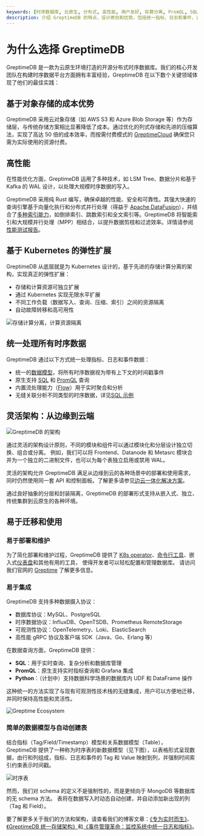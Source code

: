 ```yaml
---
keywords: [时序数据库, 云原生, 分布式, 高性能, 用户友好, 存算分离, PromQL, SQL, Python]
description: 介绍 GreptimeDB 的特点、设计原则和优势，包括统一指标、日志和事件，云原生设计，高性能和用户友好等。
---
```


# 为什么选择 GreptimeDB

GreptimeDB 是一款为云原生环境打造的开源分布式时序数据库。我们的核心开发团队在构建时序数据平台方面拥有丰富经验，GreptimeDB 在以下数个关键领域体现了他们的最佳实践：

## 基于对象存储的成本优势

GreptimeDB 采用云对象存储（如 AWS S3 和 Azure Blob Storage 等）作为存储层，与传统存储方案相比显著降低了成本。通过优化的列式存储和先进的压缩算法，实现了高达 50 倍的成本效率，而按需付费模式的 [GreptimeCloud](https://greptime.com/product/cloud) 确保您只需为实际使用的资源付费。

## 高性能

在性能优化方面，GreptimeDB 运用了多种技术，如 LSM Tree、数据分片和基于 Kafka 的 WAL 设计，以处理大规模时序数据的写入。

GreptimeDB 采用纯 Rust 编写，确保卓越的性能、安全和可靠性。其强大快速的查询引擎基于向量化执行和分布式并行处理（得益于 [Apache DataFusion](https://datafusion.apache.org/)），并结合了[多种索引能力](/user-guide/manage-data/data-index)，如倒排索引、跳数索引和全文索引等。GreptimeDB 将智能索引和大规模并行处理（MPP）相结合，以提升数据剪枝和过滤效率。详情请参阅[性能测试报告](https://greptime.cn/blogs/2024-09-09-report-summary)。

## 基于 Kubernetes 的弹性扩展

GreptimeDB 从底层就是为 Kubernetes 设计的，基于先进的存储计算分离的架构，实现真正的弹性扩展：

- 存储和计算资源可独立扩展
- 通过 Kubernetes 实现无限水平扩展
- 不同工作负载（数据写入、查询、压缩、索引）之间的资源隔离
- 自动故障转移和高可用性

![存储计算分离，计算资源隔离](/storage-compute-disaggregation-compute-compute-separation.png)

## 统一处理所有时序数据

GreptimeDB 通过以下方式统一处理指标、日志和事件数据：

- 统一的[数据模型]((./data-model.md))，将所有时序数据视为带有上下文的时间戳事件
- 原生支持 [SQL](/user-guide/query-data/sql.md) 和 [PromQL](/user-guide/query-data/promql.md) 查询
- 内置流处理能力（[Flow](/user-guide/flow-computation/overview.md)）用于实时聚合和分析
- 无缝关联分析不同类型的时序数据，详见[SQL 示例](/user-guide/overview.md#sql-query-example)


## 灵活架构：从边缘到云端

![GreptimeDB 的架构](/architecture-2.png)

通过灵活的架构设计原则，不同的模块和组件可以通过模块化和分层设计独立切换、组合或分离。
例如，我们可以将 Frontend、Datanode 和 Metasrc 模块合并为一个独立的二进制文件，也可以为每个表独立启用或禁用 WAL。

灵活的架构允许 GreptimeDB 满足从边缘到云的各种场景中的部署和使用需求，同时仍然使用同一套 API 和控制面板。了解更多请参见[边云一体化解决方案](https://greptime.cn/carcloud)。

通过良好抽象的分层和封装隔离，GreptimeDB 的部署形式支持从嵌入式、独立、传统集群到云原生的各种环境。

## 易于迁移和使用

### 易于部署和维护

为了简化部署和维护过程，GreptimeDB 提供了 [K8s operator](https://github.com/GreptimeTeam/greptimedb-operator)、[命令行工具](https://github.com/GreptimeTeam/gtctl)、嵌入式[仪表盘](https://github.com/GreptimeTeam/dashboard)和其他有用的工具，
使得开发者可以轻松配置和管理数据库。
请访问我们官网的 [Greptime](https://greptime.cn) 了解更多信息。

### 易于集成

GreptimeDB 支持多种数据摄入协议：
- 数据库协议：MySQL、PostgreSQL
- 时序数据协议：InfluxDB、OpenTSDB、Prometheus RemoteStorage
- 可观测性协议：OpenTelemetry、Loki、ElasticSearch
- 高性能 gRPC 协议及客户端 SDK（Java、Go、Erlang 等）

在数据查询方面，GreptimeDB 提供：
- **SQL**：用于实时查询、复杂分析和数据库管理
- **PromQL**：原生支持实时指标查询和 Grafana 集成
- **Python**：（计划中）支持数据科学场景的数据库内 UDF 和 DataFrame 操作

这种统一的方法实现了与现有可观测性技术栈的无缝集成，用户可以方便地迁移，并同时保持高性能和灵活性。

![Greptime Ecosystem](/greptime-ecosystem.png)

### 简单的数据模型与自动创建表

结合指标（Tag/Field/Timestamp）模型和关系数据模型（Table），
GreptimeDB 提供了一种称为时序表的新数据模型（见下图），以表格形式呈现数据，由行和列组成，指标、日志和事件的 Tag 和 Value 映射到列，并强制时间索引约束表示时间戳。

![时序表](/time-series-table.png)

然而，我们对 schema 的定义不是强制性的，而是更倾向于 MongoDB 等数据库的无 schema 方法。
表将在数据写入时动态自动创建，并自动添加新出现的列（Tag 和 Field）。


要了解更多关于我们的方法和架构，请查看我们的博客文章：[《专为实时而生》](https://greptime.cn/blogs/2022-11-16-github)、[《GreptimeDB 统一存储架构》](https://greptime.cn/blogs/2024-12-24-observability)和[《事件管理革命：监控系统中统一日志和指标》](https://greptime.cn/blogs/2024-06-14-events)。